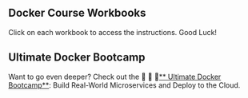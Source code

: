 ## Docker Course Workbooks

Click on each workbook to access the instructions. Good Luck!

## Ultimate Docker Bootcamp

Want to go even deeper? Check out the 🚀 🚀 🚀[** Ultimate Docker Bootcamp**](https://rslim087a.github.io/zero-devops-roadmap/): Build Real-World Microservices and Deploy to the Cloud.
